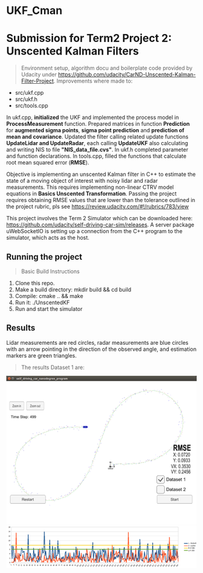 # UKF_Cman
# Submission for Term2 Project 2: Unscented Kalman Filters

>Environment setup, algorithm docu and boilerplate code provided by Udacity 
under https://github.com/udacity/CarND-Unscented-Kalman-Filter-Project. 
Improvements where made to:

- src/ukf.cpp
- src/ukf.h
- src/tools.cpp

In ukf.cpp, __initialized__ the UKF and implemented the process model in __ProcessMeasurement__ function. Prepared matrices in function __Prediction__ for __augmented sigma points__, __sigma point prediction__ and __prediction of mean and covariance__. Updated the filter calling related update functions __UpdateLidar and UpdateRadar__, each calling __UpdateUKF__ also calculating and writing NIS to file __"NIS_data_file.cvs"__.
In ukf.h completed parameter and function declarations.
In tools.cpp, filled the functions that calculate root mean squared error (__RMSE__).

Objective is implementing an unscented Kalman filter in C++ to estimate the state of a moving object of interest with noisy lidar and radar measurements. This requires implementing non-linear CTRV model equations in __Basics Unscented Transformation__.
Passing the project requires obtaining RMSE values that are lower than the tolerance outlined in the project rubric, 
pls see https://review.udacity.com/#!/rubrics/783/view

This project involves the Term 2 Simulator which can be downloaded here: https://github.com/udacity/self-driving-car-sim/releases. A server package uWebSocketIO is setting up a connection from the C++ program to the simulator, which acts as the host.

## Running the project
> Basic Build Instructions
1. Clone this repo.
2. Make a build directory: mkdir build && cd build
3. Compile: cmake .. && make
4. Run it: ./UnscentedKF
5. Run and start the simulator

## Results
Lidar measurements are red circles, radar measurements are blue circles with an arrow pointing in the direction of the observed angle, and estimation markers are green triangles.



> The results Dataset 1 are:

![Image1](./ScreenshotDS1_a03y02.png)
![Image1.1](./NIS_consistency_a03y02.png)
